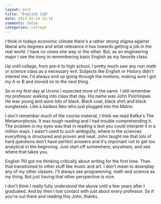 ```yaml
---
layout: post
title: "English 110"
date: 2013-02-24 12:16
comments: false
categories: college
---
```


I think in todays economic climate there's a rather strong stigma against liberal arts degrees and what relevance it has towards getting a job in the real world.  I have no views one way or the other.  But, as an engineering major I see the irony in remembering basic English as my favorite class.

Up until college, from pre-k to high school, I pretty much saw any non math or science class as a necessary evil.  Subjects like English or History didn't interest me, I'd always end up going through the motions, making sure I got my A or B and moved on to the next thing.

So in my first day at Uconn I expected more of the same.  I still remember my professor walking into class that day.  His name was John Polchlopek.  He was young and wore lots of black.  Black coat, black shirt and black sunglasses.  Like a badass Neo who just plugged into the Matrix.

I don't remember much of the course material, I think we read Kafka's The Metamorphosis.  It was tough reading and I had trouble comprehending it.  The problem in my eyes was that in reading a text you could interpret it in a million ways.  I wasn't used to such ambiguity, where in the sciences everything is structured and proven and neat.  John taught me that lots of hard questions don't have perfect answers and it's important not to get too analytical in the beginning.  Just start off somewhere, anywhere, and see where that takes you.

English 110 got me thinking critically about writing for the first time.  Then that transitioned to other stuff like music and art.  I don't mean to downplay any of my other classes.  I'll always see programming, math and science as my thing.  But just having that other perspective is nice.

I don't think I really fully understood the above until a few years after I graduated.  And by then I lost contact with just about every professor.  So if you're out there and reading this John, thanks.